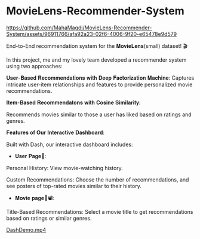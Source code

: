 # MovieLens-Recommender-System

https://github.com/MahaMagdi/MovieLens-Recommender-System/assets/96911766/afa92a23-02f6-4006-9f20-e65478e9d579



End-to-End recommendation system for the 𝐌𝐨𝐯𝐢𝐞𝐋𝐞𝐧𝐬(small) dataset! 🎬

In this project, me and my lovely team developed a recommender system using two approaches:

𝐔𝐬𝐞𝐫-𝐁𝐚𝐬𝐞𝐝 𝐑𝐞𝐜𝐨𝐦𝐦𝐞𝐧𝐝𝐚𝐭𝐢𝐨𝐧𝐬 𝐰𝐢𝐭𝐡 𝐃𝐞𝐞𝐩 𝐅𝐚𝐜𝐭𝐨𝐫𝐢𝐳𝐚𝐭𝐢𝐨𝐧 𝐌𝐚𝐜𝐡𝐢𝐧𝐞: Captures intricate user-item relationships and features to provide personalized movie recommendations.

𝐈𝐭𝐞𝐦-𝐁𝐚𝐬𝐞𝐝 𝐑𝐞𝐜𝐨𝐦𝐦𝐞𝐧𝐝𝐚𝐭𝐨𝐧𝐬 𝐰𝐢𝐭𝐡 𝐂𝐨𝐬𝐢𝐧𝐞 𝐒𝐢𝐦𝐢𝐥𝐚𝐫𝐢𝐭𝐲:

Recommends movies similar to those a user has liked based on ratings and genres.

𝐅𝐞𝐚𝐭𝐮𝐫𝐞𝐬 𝐨𝐟 𝐎𝐮𝐫 𝐈𝐧𝐭𝐞𝐫𝐚𝐜𝐭𝐢𝐯𝐞 𝐃𝐚𝐬𝐡𝐛𝐨𝐚𝐫𝐝:

Built with Dash, our interactive dashboard includes:

- 𝐔𝐬𝐞𝐫 𝐏𝐚𝐠𝐞👥:

Personal History: View movie-watching history.

Custom Recommendations: Choose the number of recommendations, and see posters of top-rated movies similar to their history.

- 𝐌𝐨𝐯𝐢𝐞 𝐩𝐚𝐠𝐞🍿📽️:

Title-Based Recommendations: Select a movie title to get recommendations based on ratings or similar genres.

[DashDemo.mp4](Untitled%2027b7fb9a7c864d2680799d9a78a29e33/DashDemo.mp4)
